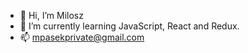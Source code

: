 - 👋 Hi, I’m Milosz
- 🌱 I’m currently learning JavaScript, React and Redux.
- 📫 mpasekprivate@gmail.com

<!---
TaricEastDog/TaricEastDog is a ✨ special ✨ repository because its `README.md` (this file) appears on your GitHub profile.
You can click the Preview link to take a look at your changes.
--->
